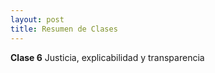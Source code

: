 ```yaml
---
layout: post
title: Resumen de Clases
---
```


**Clase 6**
Justicia, explicabilidad y transparencia


